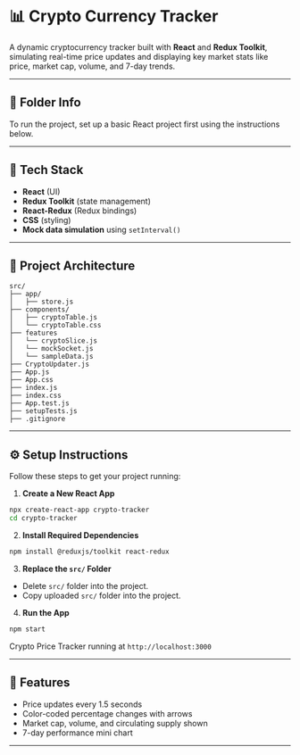 # 📊 Crypto Currency Tracker

A dynamic cryptocurrency tracker built with **React** and **Redux Toolkit**, simulating real-time price updates and displaying key market stats like price, market cap, volume, and 7-day trends.

---

## 📁 Folder Info
 
To run the project, set up a basic React project first using the instructions below.

---

## 🧱 Tech Stack

- **React** (UI)
- **Redux Toolkit** (state management)
- **React-Redux** (Redux bindings)
- **CSS** (styling)
- **Mock data simulation** using `setInterval()`

---

## 🧠 Project Architecture

```
src/
├── app/                 
│   ├── store.js            
├── components/
│   ├── cryptoTable.js           
│   └── cryptoTable.css      
├── features   
│   └── cryptoSlice.js
│   └── mockSocket.js
│   └── sampleData.js
├── CryptoUpdater.js   
├── App.js
├── App.css
├── index.js
├── index.css
├── App.test.js
├── setupTests.js
├── .gitignore
```

---

## ⚙️ Setup Instructions

Follow these steps to get your project running:

1. **Create a New React App**
```bash
npx create-react-app crypto-tracker
cd crypto-tracker
```

2. **Install Required Dependencies**
```bash
npm install @reduxjs/toolkit react-redux
```

3. **Replace the `src/` Folder**
- Delete `src/` folder into the project.
- Copy uploaded `src/` folder into the project.


4. **Run the App**
```bash
npm start
```

Crypto Price Tracker running at `http://localhost:3000`

---

## 🚀 Features

- Price updates every 1.5 seconds
- Color-coded percentage changes with arrows
- Market cap, volume, and circulating supply shown
- 7-day performance mini chart

---
